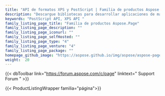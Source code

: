 ```yaml
---
title: "API de formatos XPS y PostScript | Familia de productos Aspose.Page"
description: "Descargue bibliotecas para desarrollar aplicaciones de manipulación de archivos XPS, PS y EPS para ver, comparar, inspeccionar o convertir documentos PostScript y XPS en aplicaciones multiplataforma."
keywords: "PostScript API, XPS API "
family_listing_page_title: "Familia de productos Aspose.Page"
family_listing_page_description: ""
family_listing_page_iconurl: ""
family_listing_page_selfHosted: ""
family_listing_page_type: "4"
family_listing_page_venture: "4"
family_listing_page_package: ""
homepage_github_image: "https://aspose.github.io/img/aspose/aspose-page.png"
weight:  20
---
```


{{< dbToolbar link="https://forum.aspose.com/c/page" linktext=" Support Forum " >}}

{{< ProductListingWrapper familia="página">}}

